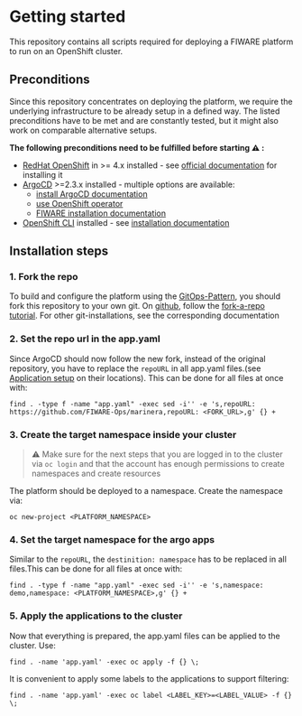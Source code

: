 # Getting started

This repository contains all scripts required for deploying a FIWARE platform to run on an OpenShift cluster.

## Preconditions

Since this repository concentrates on deploying the platform, we require the underlying infrastructure to be already setup in a defined way. The listed preconditions have to be met and are constantly tested, but it might also work on comparable alternative setups.

<B>The following preconditions need to be fulfilled before starting :warning: :</B>

- [RedHat OpenShift](https://www.redhat.com/en/technologies/cloud-computing/openshift) in >= 4.x installed - see [official documentation](https://docs.openshift.com/container-platform/latest/welcome/index.html) for installing it
- [ArgoCD](https://argo-cd.readthedocs.io/en/stable/) >=2.3.x installed - multiple options are available:
    - [install ArgoCD documentation](https://argo-cd.readthedocs.io/en/stable/getting_started/#1-install-argo-cd)
    - [use OpenShift operator](https://argocd-operator-helm.readthedocs.io/en/latest/ocp/ocp4.html)
    - [FIWARE installation documentation](https://github.com/FIWARE-Ops/fiware-gitops#4-install-argocd)
- [OpenShift CLI](https://docs.openshift.com/container-platform/4.10/cli_reference/openshift_cli/getting-started-cli.html) installed - see [installation documentation](https://docs.openshift.com/container-platform/4.10/cli_reference/openshift_cli/getting-started-cli.html#installing-openshift-cli)

## Installation steps


### 1. Fork the repo

To build and configure the platform using the [GitOps-Pattern](https://www.gitops.tech/), you should fork this repository to your own git. 
On [github](github.com), follow the [fork-a-repo tutorial](https://docs.github.com/en/get-started/quickstart/fork-a-repo). For other git-installations, see the corresponding documentation

### 2. Set the repo url in the app.yaml

Since ArgoCD should now follow the new fork, instead of the original repository, you have to replace the ```repoURL``` in all app.yaml files.(see [Application setup](APP_SETUP.md) on their locations). 
This can be done for all files at once with: 
```shell
find . -type f -name "app.yaml" -exec sed -i'' -e 's,repoURL: https://github.com/FIWARE-Ops/marinera,repoURL: <FORK_URL>,g' {} +
```

### 3. Create the target namespace inside your cluster

> :warning: Make sure for the next steps that you are logged in to the cluster via ```oc login``` 
> and that the account has enough permissions to create namespaces and create resources 


The platform should be deployed to a namespace. Create the namespace via:
```shell
oc new-project <PLATFORM_NAMESPACE>
```

### 4. Set the target namespace for the argo apps

Similar to the ```repoURL```, the ```destinition: namespace``` has to be replaced in all files.This can be done for all files at once with: 

```shell
find . -type f -name "app.yaml" -exec sed -i'' -e 's,namespace: demo,namespace: <PLATFORM_NAMESPACE>,g' {} +
```

### 5. Apply the applications to the cluster

Now that everything is prepared, the app.yaml files can be applied to the cluster. 
Use: 
```shell
find . -name 'app.yaml' -exec oc apply -f {} \;
```
It is convenient to apply some labels to the applications to support filtering:
```shell
find . -name 'app.yaml' -exec oc label <LABEL_KEY>=<LABEL_VALUE> -f {} \;

```